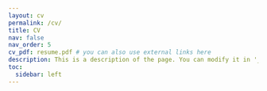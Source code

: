 ```yaml
---
layout: cv
permalink: /cv/
title: CV
nav: false
nav_order: 5
cv_pdf: resume.pdf # you can also use external links here
description: This is a description of the page. You can modify it in '_pages/cv.md'. You can also change or remove the top pdf download button.
toc:
  sidebar: left
---
```

